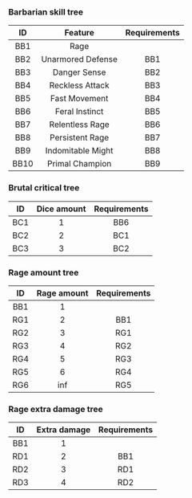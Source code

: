 
### Barbarian skill tree
| ID   | Feature           | Requirements |
|:----:|:-----------------:|:------------:|
| BB1  | Rage              |              |
| BB2  | Unarmored Defense | BB1          |
| BB3  | Danger Sense      | BB2          |
| BB4  | Reckless Attack   | BB3          |
| BB5  | Fast Movement     | BB4          |
| BB6  | Feral Instinct    | BB5          |
| BB7  | Relentless Rage   | BB6          |
| BB8  | Persistent Rage   | BB7          |
| BB9  | Indomitable Might | BB8          |
| BB10 | Primal Champion   | BB9          |

### Brutal critical tree
| ID  | Dice amount | Requirements |
|:---:|:-----------:|:------------:|
| BC1 | 1           | BB6          |
| BC2 | 2           | BC1          |
| BC3 | 3           | BC2          |

### Rage amount tree
| ID  | Rage amount | Requirements |
|:---:|:-----------:|:------------:|
| BB1 | 1           |              |
| RG1 | 2           | BB1          |
| RG2 | 3           | RG1          |
| RG3 | 4           | RG2          |
| RG4 | 5           | RG3          |
| RG5 | 6           | RG4          |
| RG6 | inf         | RG5          |

### Rage extra damage tree
| ID  | Extra damage | Requirements |
|:---:|:------------:|:------------:|
| BB1 | 1            |              |
| RD1 | 2            | BB1          |
| RD2 | 3            | RD1          |
| RD3 | 4            | RD2          |
